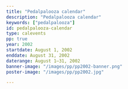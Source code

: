 ```yaml
---
title: "Pedalpalooza calendar"
description: "Pedalpalooza calendar"
keywords: ["pedalpalooza"]
id: pedalpalooza-calendar
type: calevents
pp: true
year: 2002
startdate: August 1, 2002
enddate: August 31, 2002
daterange: August 1–31, 2002
banner-image: "/images/pp/pp2002-banner.png"
poster-image: "/images/pp/pp2002.jpg"

---
```

